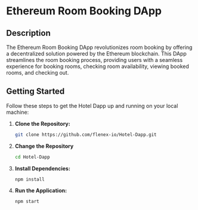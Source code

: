 # Ethereum Room Booking DApp

## Description

The Ethereum Room Booking DApp revolutionizes room booking by offering a decentralized solution powered by the Ethereum blockchain. This DApp streamlines the room booking process, providing users with a seamless experience for booking rooms, checking room availability, viewing booked rooms, and checking out.

## Getting Started

Follow these steps to get the Hotel Dapp up and running on your local machine:

1. **Clone the Repository:**
    ```bash
    git clone https://github.com/flenex-io/Hotel-Dapp.git
    ```

2. **Change the Repository**
    ```bash
    cd Hotel-Dapp
    ```

3. **Install Dependencies:**
    ```bash
    npm install
    ```

4. **Run the Application:**
    ```bash
    npm start
    ```
